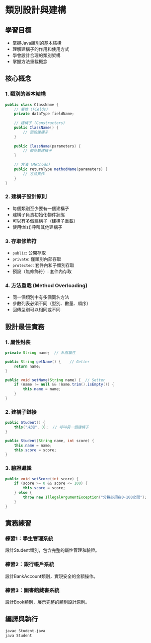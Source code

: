 # 類別設計與建構

## 學習目標
- 掌握Java類別的基本結構
- 理解建構子的作用和使用方式
- 學會設計合理的類別架構
- 掌握方法重載概念

## 核心概念

### 1. 類別的基本結構
```java
public class ClassName {
    // 屬性 (Fields)
    private dataType fieldName;
    
    // 建構子 (Constructors)
    public ClassName() {
        // 預設建構子
    }
    
    public ClassName(parameters) {
        // 帶參數建構子
    }
    
    // 方法 (Methods)
    public returnType methodName(parameters) {
        // 方法實作
    }
}
```

### 2. 建構子設計原則
- 每個類別至少要有一個建構子
- 建構子負責初始化物件狀態
- 可以有多個建構子（建構子重載）
- 使用this()呼叫其他建構子

### 3. 存取修飾符
- `public`: 公開存取
- `private`: 僅類別內部存取
- `protected`: 套件內和子類別存取
- 預設（無修飾符）: 套件內存取

### 4. 方法重載 (Method Overloading)
- 同一個類別中有多個同名方法
- 參數列表必須不同（型別、數量、順序）
- 回傳型別可以相同或不同

## 設計最佳實務

### 1. 屬性封裝
```java
private String name;  // 私有屬性

public String getName() {    // Getter
    return name;
}

public void setName(String name) {  // Setter
    if (name != null && !name.trim().isEmpty()) {
        this.name = name;
    }
}
```

### 2. 建構子鏈接
```java
public Student() {
    this("未知", 0);  // 呼叫另一個建構子
}

public Student(String name, int score) {
    this.name = name;
    this.score = score;
}
```

### 3. 驗證邏輯
```java
public void setScore(int score) {
    if (score >= 0 && score <= 100) {
        this.score = score;
    } else {
        throw new IllegalArgumentException("分數必須在0-100之間");
    }
}
```

## 實務練習

### 練習1：學生管理系統
設計Student類別，包含完整的屬性管理和驗證。

### 練習2：銀行帳戶系統
設計BankAccount類別，實現安全的金額操作。

### 練習3：圖書館藏書系統
設計Book類別，展示完整的類別設計原則。

## 編譯與執行
```bash
javac Student.java
java Student
```